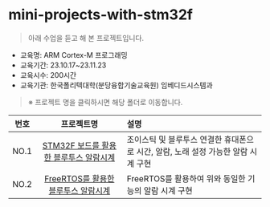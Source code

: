 # mini-projects-with-stm32f    

> 아래 수업을 듣고 해 본 프로젝트입니다.  

- 교육명: ARM Cortex-M 프로그래밍
- 교육기간: 23.10.17~23.11.23
- 교육시수: 200시간 
- 교육기관: 한국폴리텍대학(분당융합기술교육원) 임베디드시스템과 


> ※ 프로젝트 명을 클릭하시면 해당 폴더로 이동합니다.


|번호|프로젝트명|설명|
|:---:|:---------:|:----------------|    
|NO.1|[STM32F 보드를 활용한 블루투스 알람시계](./bluetooth_alarm)| 조이스틱 및 블루투스 연결한 휴대폰으로 시간, 알람, 노래 설정 가능한 알람 시계 구현|  
|NO.2|[FreeRTOS를 활용한 블루투스 알람시계](./rtos_alarm)| FreeRTOS를 활용하여 위와 동일한 기능의 알람 시계 구현|

